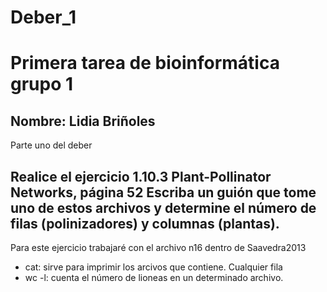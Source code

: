 # Deber_1
# Primera tarea de bioinformática grupo 1
## Nombre: Lidia Briñoles
Parte uno del deber
## Realice el ejercicio 1.10.3 Plant-Pollinator Networks, página 52 Escriba un guión que tome uno de estos archivos y determine el número de filas (polinizadores) y columnas (plantas). 
Para este ejercicio trabajaré con el archivo n16 dentro de Saavedra2013
- cat: sirve para imprimir los arcivos que contiene. Cualquier fila 
- wc -l: cuenta el número de lioneas en un determinado archivo. 


